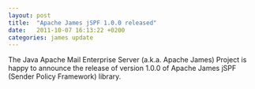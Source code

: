 ```yaml
---
layout: post
title:  "Apache James jSPF 1.0.0 released"
date:   2011-10-07 16:13:22 +0200
categories: james update
---
```


The Java Apache Mail Enterprise Server (a.k.a. Apache James) Project is happy to announce the release of version 1.0.0 of Apache James jSPF (Sender Policy Framework) library.